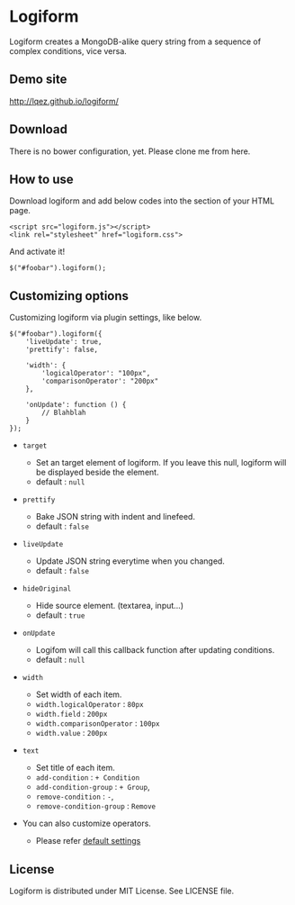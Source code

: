 Logiform
========

Logiform creates a MongoDB-alike query string from a sequence of complex conditions, vice versa.


Demo site
---------

<http://lqez.github.io/logiform/>


Download
--------

There is no bower configuration, yet. Please clone me from here.


How to use
----------

Download logiform and add below codes into the <head> section of your HTML page.

    <script src="logiform.js"></script> 
    <link rel="stylesheet" href="logiform.css">

And activate it!

    $("#foobar").logiform();


Customizing options
-------------------

Customizing logiform via plugin settings, like below.

    $("#foobar").logiform({
        'liveUpdate': true,
        'prettify': false,

        'width': {
            'logicalOperator': "100px",
            'comparisonOperator': "200px"
        },

        'onUpdate': function () {
            // Blahblah
        }
    });


 - `target`
    - Set an target element of logiform. If you leave this null, logiform will be displayed beside the element.
    - default : `null` 

 - `prettify`
    - Bake JSON string with indent and linefeed.
    - default : `false`

 - `liveUpdate`
    - Update JSON string everytime when you changed.
    - default : `false`

 - `hideOriginal`
    - Hide source element. (textarea, input...)
    - default : `true`

 - `onUpdate` 
    - Logifom will call this callback function after updating conditions.
    - default : `null`

 - `width`
    - Set width of each item.
    - `width.logicalOperator` : `80px`
    - `width.field` : `200px`
    - `width.comparisonOperator` : `100px`
    - `width.value` : `200px`

 - `text`
    - Set title of each item.
    - `add-condition` : `+ Condition`
    - `add-condition-group` : `+ Group`,
    - `remove-condition` : `-`,
    - `remove-condition-group` : `Remove`

 - You can also customize operators.
    - Please refer [default settings](https://github.com/lqez/logiform/blob/master/logiform.js#L4)



License
-------
Logiform is distributed under MIT License. See LICENSE file.
